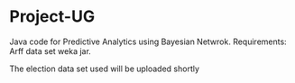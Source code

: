 # Project-UG

Java code for Predictive Analytics using Bayesian Netwrok.
Requirements:
Arff data set 
weka jar.

The election data set used will be uploaded shortly
